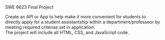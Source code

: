 SWE 6623 Final Project

Create an API or App to help make it more convenient for students to directly apply for a student assistantship  within a department/professeor by meeting required criterias set in application.  
The project will include all HTML, CSS, and JavaScript code.
